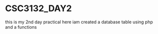 # CSC3132_DAY2
this is my 2nd day practical here iam created a database table using php and a functions

